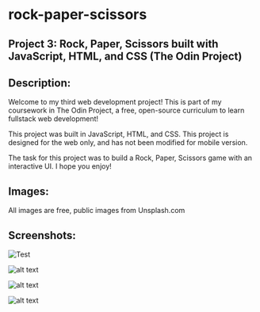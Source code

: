 # rock-paper-scissors
## Project 3: Rock, Paper, Scissors built with JavaScript, HTML, and CSS (The Odin Project)

## Description: 
Welcome to my third web development project! This is part of my coursework in The Odin Project, a free, open-source curriculum to learn fullstack web development! 

This project was built in JavaScript, HTML, and CSS. This project is designed for the web only, and has not been modified for mobile version.

The task for this project was to build a Rock, Paper, Scissors game with an interactive UI. I hope you enjoy! 

## Images: 
All images are free, public images from Unsplash.com 

## Screenshots:
![Test](/images-rock-paper-scissors/Rps.png)

![alt text](/images-rock-paper-scissors/RPS2.png)

![alt text](/images-rock-paper-scissors/RPS3.png)

![alt text](/images-rock-paper-scissors/RPS4.png)
